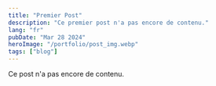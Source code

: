 ```yaml
---
title: "Premier Post"
description: "Ce premier post n'a pas encore de contenu."
lang: "fr"
pubDate: "Mar 28 2024"
heroImage: "/portfolio/post_img.webp"
tags: ["blog"]
---
```


Ce post n'a pas encore de contenu.
